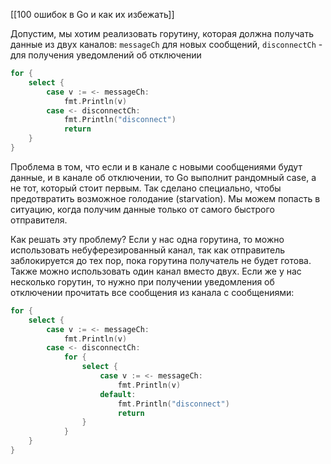 [[100 ошибок в Go и как их избежать]]

Допустим, мы хотим реализовать горутину, которая должна получать данные из двух каналов: `messageCh` для новых сообщений, `disconnectCh` - для получения уведомлений об отключении
```go
for {
	select {
		case v := <- messageCh:
			fmt.Println(v)
		case <- disconnectCh:
			fmt.Println("disconnect")
			return
	}
}
```
Проблема в том, что если и в канале с новыми сообщениями будут данные, и в канале об отключении, то Go выполнит рандомный case, а не тот, который стоит первым. Так сделано специально, чтобы предотвратить возможное голодание (starvation). Мы можем попасть в ситуацию, когда получим данные только от самого быстрого отправителя.

Как решать эту проблему? Если у нас одна горутина, то можно использовать небуферезированный канал, так как отправитель заблокируется до тех пор, пока горутина получатель не будет готова. Также можно использовать один канал вместо двух.
Если же у нас несколько горутин, то нужно при получении уведомления об отключении прочитать все сообщения из канала с сообщениями:
```go
for {
	select {
		case v := <- messageCh:
			fmt.Println(v)
		case <- disconnectCh:
			for {
				select {
					case v := <- messageCh:
						fmt.Println(v)
					default:
						fmt.Println("disconnect")
						return
				}
			}
	}
}
```